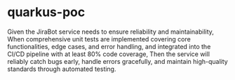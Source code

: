# quarkus-poc

Given the JiraBot service needs to ensure reliability and maintainability,
When comprehensive unit tests are implemented covering core functionalities, edge cases, and error handling, and integrated into the CI/CD pipeline with at least 80% code coverage,
Then the service will reliably catch bugs early, handle errors gracefully, and maintain high-quality standards through automated testing.
